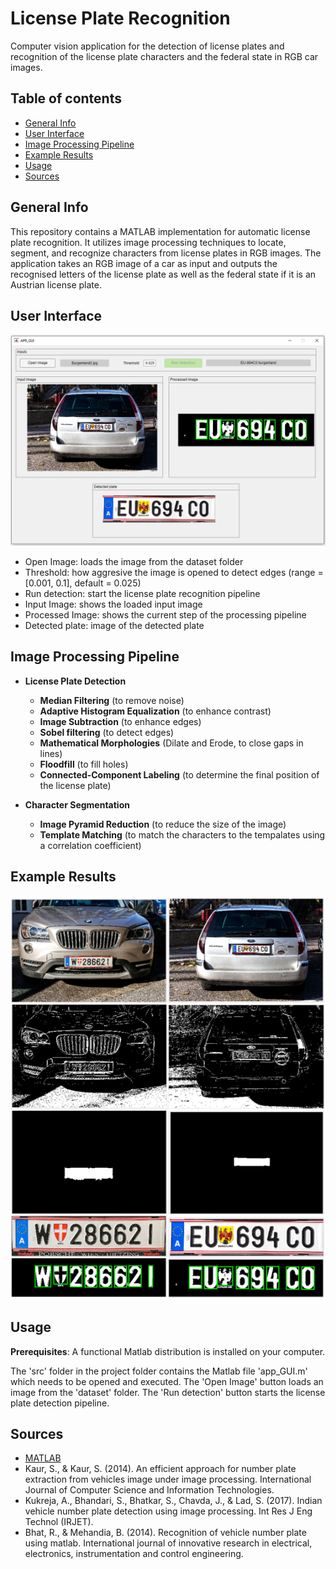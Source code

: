 # License Plate Recognition

Computer vision application for the detection of license plates and recognition of the license plate characters and the federal state in RGB car images.

## Table of contents

* [General Info](#general-info)
* [User Interface](#user-interface)
* [Image Processing Pipeline](#image-processing-pipeline)
* [Example Results](#example-results)
* [Usage](#usage)
* [Sources](#sources)

## General Info

This repository contains a MATLAB implementation for automatic license plate recognition. It utilizes image processing techniques to locate, segment, and recognize characters from license plates in RGB images.
The application takes an RGB image of a car as input and outputs the recognised letters of the license plate as well as the federal state if it is an Austrian license plate.

## User Interface

<p float = "left">
    <img src = "gui.png">	
</p>

* Open Image: loads the image from the dataset folder
* Threshold: how aggresive the image is opened to detect edges (range = [0.001, 0.1], default = 0.025)
* Run detection: start the license plate recognition pipeline
&nbsp;
* Input Image: shows the loaded input image
* Processed Image: shows the current step of the processing pipeline
* Detected plate: image of the detected plate

## Image Processing Pipeline
* **License Plate Detection**
	- **Median Filtering** (to remove noise)
	- **Adaptive Histogram Equalization** (to enhance contrast)
	- **Image Subtraction** (to enhance edges)
	- **Sobel filtering** (to detect edges)
	- **Mathematical Morphologies** (Dilate and Erode, to close gaps in lines)
	- **Floodfill** (to fill holes)
	- **Connected-Component Labeling** (to determine the final position of the license plate)
	
* **Character Segmentation**
    - **Image Pyramid Reduction** (to reduce the size of the image)
	- **Template Matching** (to match the characters to the tempalates using a correlation coefficient)
	
## Example Results

<p float = "left">
    <img src = "example_result.png">	
</p>

## Usage

**Prerequisites**: A functional Matlab distribution is installed on your computer.

The 'src' folder in the project folder contains the Matlab file 'app_GUI.m' which needs to be opened and executed. The 'Open Image' button loads an image from the 'dataset' folder. The 'Run detection' button 
starts the license plate detection pipeline.

## Sources

* [MATLAB](https://de.mathworks.com/)
&nbsp;
* Kaur, S., & Kaur, S. (2014). An efficient approach for number plate extraction from vehicles image under image processing. International Journal of Computer Science and Information Technologies.
* Kukreja, A., Bhandari, S., Bhatkar, S., Chavda, J., & Lad, S. (2017). Indian vehicle number plate detection using image processing. Int Res J Eng Technol (IRJET).
* Bhat, R., & Mehandia, B. (2014). Recognition of vehicle number plate using matlab. International journal of innovative research in electrical, electronics, instrumentation and control engineering.
